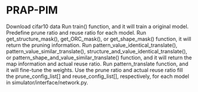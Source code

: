 # PRAP-PIM

Download cifar10 data
Run train() function, and it will train a original model.  
Predefine prune ratio and reuse ratio for each model. 
Run get_structure_mask(), get_ORC_mask(), or get_shape_mask() function, it will return the pruning information.
Run pattern_value_identical_translate(), pattern_value_similar_translate(), structure_and_value_identical_translate(), or pattern_shape_and_value_similar_translate() function, and it will return the map information and actual reuse ratio.
Run pattern_translate function, and it will fine-tune the weights.
Use the prune ratio and actual reuse ratio fill the prune_config_list[] and reuse_config_list[], respectively, for each model in simulator/interface/network.py. 
